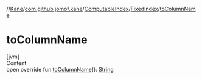 //[Kane](../../../index.md)/[com.github.jomof.kane](../../index.md)/[ComputableIndex](../index.md)/[FixedIndex](index.md)/[toColumnName](to-column-name.md)



# toColumnName  
[jvm]  
Content  
open override fun [toColumnName](to-column-name.md)(): [String](https://kotlinlang.org/api/latest/jvm/stdlib/kotlin/-string/index.html)  



